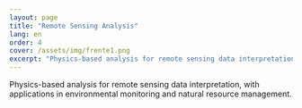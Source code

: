 ```yaml
---
layout: page
title: "Remote Sensing Analysis"
lang: en
order: 4
cover: /assets/img/frente1.png
excerpt: "Physics-based analysis for remote sensing data interpretation, with applications in environmental monitoring and natural resource management."
---
```

Physics-based analysis for remote sensing data interpretation, with applications in environmental monitoring and natural resource management.
